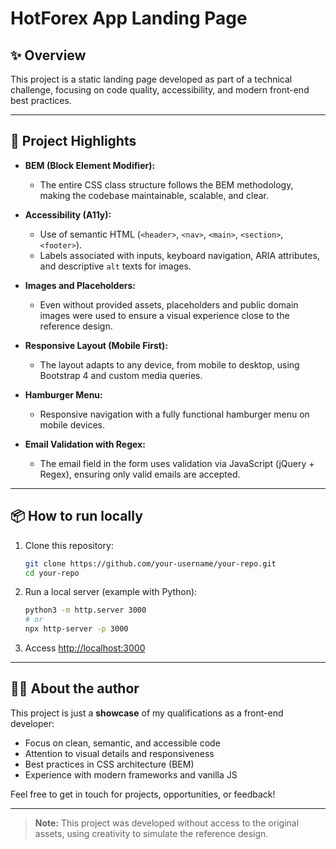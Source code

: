 # HotForex App Landing Page

## ✨ Overview

This project is a static landing page developed as part of a technical challenge, focusing on code quality, accessibility, and modern front-end best practices.

---

## 🚀 Project Highlights

- **BEM (Block Element Modifier):**

  - The entire CSS class structure follows the BEM methodology, making the codebase maintainable, scalable, and clear.

- **Accessibility (A11y):**

  - Use of semantic HTML (`<header>`, `<nav>`, `<main>`, `<section>`, `<footer>`).
  - Labels associated with inputs, keyboard navigation, ARIA attributes, and descriptive `alt` texts for images.

- **Images and Placeholders:**

  - Even without provided assets, placeholders and public domain images were used to ensure a visual experience close to the reference design.

- **Responsive Layout (Mobile First):**

  - The layout adapts to any device, from mobile to desktop, using Bootstrap 4 and custom media queries.

- **Hamburger Menu:**

  - Responsive navigation with a fully functional hamburger menu on mobile devices.

- **Email Validation with Regex:**
  - The email field in the form uses validation via JavaScript (jQuery + Regex), ensuring only valid emails are accepted.

---

## 📦 How to run locally

1. Clone this repository:
   ```sh
   git clone https://github.com/your-username/your-repo.git
   cd your-repo
   ```
2. Run a local server (example with Python):
   ```sh
   python3 -m http.server 3000
   # or
   npx http-server -p 3000
   ```
3. Access [http://localhost:3000](http://localhost:3000)

---

## 👨‍💻 About the author

This project is just a **showcase** of my qualifications as a front-end developer:

- Focus on clean, semantic, and accessible code
- Attention to visual details and responsiveness
- Best practices in CSS architecture (BEM)
- Experience with modern frameworks and vanilla JS

Feel free to get in touch for projects, opportunities, or feedback!

---

> **Note:** This project was developed without access to the original assets, using creativity to simulate the reference design.

